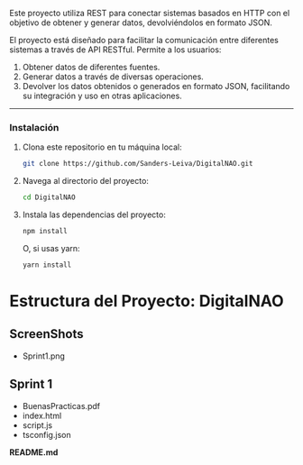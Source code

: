 Este proyecto utiliza REST para conectar sistemas basados en HTTP con el objetivo de obtener y generar datos, devolviéndolos en formato JSON.

El proyecto está diseñado para facilitar la comunicación entre diferentes sistemas a través de API RESTful. Permite a los usuarios:
1. Obtener datos de diferentes fuentes.
2. Generar datos a través de diversas operaciones.
3. Devolver los datos obtenidos o generados en formato JSON, facilitando su integración y uso en otras aplicaciones.

---

### Instalación

1. Clona este repositorio en tu máquina local:

   ```bash
   git clone https://github.com/Sanders-Leiva/DigitalNAO.git
   ```

2. Navega al directorio del proyecto:

   ```bash
   cd DigitalNAO
   ```

3. Instala las dependencias del proyecto:

   ```bash
   npm install
   ```

   O, si usas yarn:

   ```bash
   yarn install
   ```

Estructura del Proyecto:
DigitalNAO
========

**ScreenShots**
-----------

* Sprint1.png

**Sprint 1**
---------

* BuenasPracticas.pdf
* index.html
* script.js
* tsconfig.json

**README.md**

